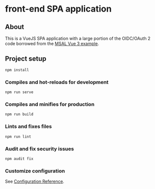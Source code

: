 # front-end SPA application

## About

This is a VueJS SPA application with a large portion of the OIDC/OAuth 2 code borrowed from the [MSAL Vue 3 example](https://github.com/AzureAD/microsoft-authentication-library-for-js/tree/dev/samples/msal-browser-samples/vue3-sample-app/).

## Project setup

```shell
npm install
```

### Compiles and hot-reloads for development

```shell
npm run serve
```

### Compiles and minifies for production

```shell
npm run build
```

### Lints and fixes files

```shell
npm run lint
```

### Audit and fix security issues

```shell
npm audit fix
```

### Customize configuration

See [Configuration Reference](https://cli.vuejs.org/config/).
